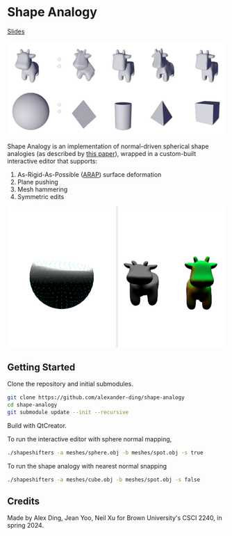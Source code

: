# Shape Analogy

[Slides](https://docs.google.com/presentation/d/1cTYOis6NETxPzF3Cs74sYKzmEXz2Hv_l5aH4MAjHZA4/edit?usp=sharing)

![teaser](docs/teaser.png)

Shape Analogy is an implementation of normal-driven spherical shape analogies (as described by [this paper](https://arxiv.org/pdf/2104.11993)), wrapped in a custom-built interactive editor that supports:

1. As-Rigid-As-Possible ([ARAP](https://igl.ethz.ch/projects/ARAP/arap_web.pdf)) surface deformation
1. Plane pushing
1. Mesh hammering
1. Symmetric edits

![editor](docs/editor.png)

## Getting Started

Clone the repository and initial submodules.

```bash
git clone https://github.com/alexander-ding/shape-analogy
cd shape-analogy
git submodule update --init --recursive
```

Build with QtCreator.

To run the interactive editor with sphere normal mapping,

```bash
./shapeshifters -a meshes/sphere.obj -b meshes/spot.obj -s true
```

To run the shape analogy with nearest normal snapping

```bash
./shapeshifters -a meshes/cube.obj -b meshes/spot.obj -s false
```

## Credits

Made by Alex Ding, Jean Yoo, Neil Xu for Brown University's CSCI 2240, in spring 2024.
